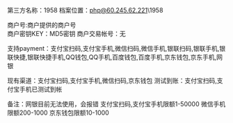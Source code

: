第三方名称：1958
档案位置：php@60.245.62.221\1958
 
商户号:商户提供的商户号  
商户密钥KEY：MD5密钥 
商户交易帐号：无
 
支持payment：支付宝扫码,支付宝手机,微信扫码,微信手机,银联扫码,银联手机,银联快捷,银联快捷手机,QQ钱包,QQ手机,百度钱包,百度手机,京东钱包,京东手机,网银 
 
现有渠道：支付宝扫码,支付宝手机,微信扫码,京东钱包
测试到账：支付宝扫码,支付宝手机已测试到帐
 
备注：网银目前无法使用，会报错
     支付宝扫码,支付宝手机限额1-50000
     微信手机限额200-1000
     京东钱包限额10-1000
